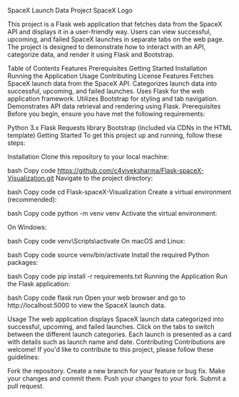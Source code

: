 SpaceX Launch Data Project
SpaceX Logo

This project is a Flask web application that fetches data from the SpaceX API and displays it in a user-friendly way. Users can view successful, upcoming, and failed SpaceX launches in separate tabs on the web page. The project is designed to demonstrate how to interact with an API, categorize data, and render it using Flask and Bootstrap.

Table of Contents
Features
Prerequisites
Getting Started
Installation
Running the Application
Usage
Contributing
License
Features
Fetches SpaceX launch data from the SpaceX API.
Categorizes launch data into successful, upcoming, and failed launches.
Uses Flask for the web application framework.
Utilizes Bootstrap for styling and tab navigation.
Demonstrates API data retrieval and rendering using Flask.
Prerequisites
Before you begin, ensure you have met the following requirements:

Python 3.x
Flask
Requests library
Bootstrap (included via CDNs in the HTML template)
Getting Started
To get this project up and running, follow these steps:

Installation
Clone this repository to your local machine:

bash
Copy code
https://github.com/c4viveksharma/Flask-spaceX-Visualization.git
Navigate to the project directory:

bash
Copy code
cd Flask-spaceX-Visualization
Create a virtual environment (recommended):

bash
Copy code
python -m venv venv
Activate the virtual environment:

On Windows:

bash
Copy code
venv\Scripts\activate
On macOS and Linux:

bash
Copy code
source venv/bin/activate
Install the required Python packages:

bash
Copy code
pip install -r requirements.txt
Running the Application
Run the Flask application:

bash
Copy code
flask run
Open your web browser and go to http://localhost:5000 to view the SpaceX launch data.

Usage
The web application displays SpaceX launch data categorized into successful, upcoming, and failed launches.
Click on the tabs to switch between the different launch categories.
Each launch is presented as a card with details such as launch name and date.
Contributing
Contributions are welcome! If you'd like to contribute to this project, please follow these guidelines:

Fork the repository.
Create a new branch for your feature or bug fix.
Make your changes and commit them.
Push your changes to your fork.
Submit a pull request.